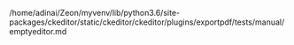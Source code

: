 /home/adinai/Zeon/myvenv/lib/python3.6/site-packages/ckeditor/static/ckeditor/ckeditor/plugins/exportpdf/tests/manual/emptyeditor.md